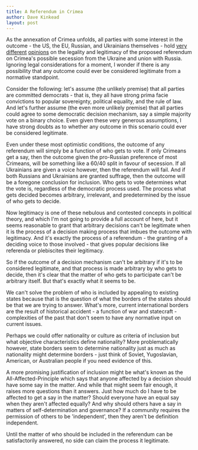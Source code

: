 ```yaml
---
title: A Referendum in Crimea
author: Dave Kinkead
layout: post
---
```


As the annexation of Crimea unfolds, all parties with some interest in the outcome - the US, the EU, Russian, and Ukrainians themselves - hold [very][1] [different][2] [opinions][3] on the legality and legitimacy of the proposed referendum on Crimea's possible secession from the Ukraine and union with Russia.  Ignoring legal considerations for a moment, I wonder if there is any possibility that any outcome could ever be considered legitimate from a normative standpoint.

[1]: http://rt.com/news/ukraine-referendums-putin-merkel-802/
[2]: http://abcnews.go.com/Politics/wireStory/us-questions-legitimacy-crimea-referendum-22797571
[3]: http://www.nytimes.com/2014/03/09/world/europe/crimea-crisis-revives-issue-of-secessions-legitimacy.html?_r=0

Consider the following: let's assume (the unlikely premise) that all parties are committed democrats - that is, they all have strong prima facie convictions to popular sovereignty, political equality, and the rule of law.  And let's further assume (the even more unlikely premise) that all parties could agree to some democratic decision mechanism, say a simple majority vote on a binary choice.  Even given these very generous assumptions, I have strong doubts as to whether any outcome in this scenario could ever be considered legitimate.

Even under these most optimistic conditions, the outcome of any referendum will simply be a function of who gets to vote.  If only Crimeans get a say, then the outcome given the pro-Russian preference of most Crimeans, will be something like a 60/40 split in favour of secession.  If all Ukrainians are given a voice however, then the referendum will fail.  And if both Russians and Ukrainians are granted suffrage, then the outcome will be a foregone conclusion for inclusion.  Who gets to vote determines what the vote is, regardless of the democratic process used.  The process what gets decided becomes arbitrary, irrelevant, and predetermined by the issue of who gets to decide.

Now legitimacy is one of these nebulous and contested concepts in political theory, and which I'm not going to provide a full account of here, but it seems reasonable to grant that arbitrary decisions can't be legitimate when it is the process of a decision making process that imbues the outcome with legitimacy.  And it's exactly the process of a referendum - the granting of a deciding voice to those involved - that gives popular decisions like referenda or plebiscites their legitimacy.

So if the outcome of a decision mechanism can't be arbitrary if it's to be considered legitimate, and that process is made arbitrary by who gets to decide, then it's clear that the matter of who gets to participate can't be arbitrary itself.  But that's exactly what it seems to be.

We can't solve the problem of who is included by appealing to existing states because that is the question of what the borders of the states should be that we are trying to answer.  What's more, current international borders are the result of historical accident - a function of war and statecraft - complexities of the past that don't seem to have any normative input on current issues.

Perhaps we could offer nationality or culture as criteria of inclusion but what objective characteristics define nationality? More problematically however, state borders seem to determine nationality just as much as nationality might determine borders - just think of Soviet, Yugoslavian, American, or Australian people if you need evidence of this. 

A more promising justification of inclusion might be what's known as the All-Affected-Principle which says that anyone affected by a decision should have some say in the matter.  And while that might seem fair enough, it raises more questions than it answers.  Just how much do I have to be affected to get a say in the matter? Should everyone have an equal say when they aren't affected equally? And why should others have a say in matters of self-determination and governance?  If a community requires the permission of others to be 'independent', then they aren't be definition independent.

Until the matter of who should be included in the referendum can be satisfactorily answered, no side can claim the process it legitimate. 